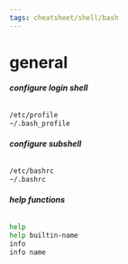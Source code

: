 ```yaml
---
tags: cheatsheet/shell/bash
---
```


# general

###### __configure login shell__
```bash
/etc/profile
~/.bash_profile
```

###### __configure subshell__
```bash
/etc/bashrc
~/.bashrc
```

###### __help functions__
```bash
help
help builtin-name
info
info name
```
